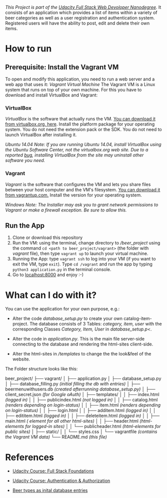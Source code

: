 
*This Project is part of the [Udacity Full Stack Web Devoloper Nanodegree](https://www.udacity.com/course/full-stack-web-developer-nanodegree--nd004).* It consists of an application which provides a list of items within a variety of beer categories as well as a user registration and authentication system. Registered users will have the ability to post, edit and delete their own items.

# How to run
## Prerequisite: Install the Vagrant VM
To open and modify this application, you need to run a web server and a web app that uses it: *Vagrant Virtual Machine* The Vagrant VM is a Linux system that runs on top of your own machine. For this you have to download and install VirtualBox and Vagrant:

### VirtualBox
*VirtualBox* is the software that actually runs the VM. [You can download it from virtualbox.org, here](https://www.virtualbox.org/wiki/Downloads). Install the platform package for your operating system. You do not need the extension pack or the SDK. You do not need to launch VirtualBox after installing it.

*Ubuntu 14.04 Note: If you are running Ubuntu 14.04, install VirtualBox using the Ubuntu Software Center, not the virtualbox.org web site. Due to a reported [bug](https://ubuntuforums.org/showthread.php?t=2227131), installing VirtualBox from the site may uninstall other software you need.*

### Vagrant
*Vagrant* is the software that configures the VM and lets you share files between your host computer and the VM's filesystem. [You can download it from vagrantup.com.](https://www.vagrantup.com/downloads.html) Install the version for your operating system.

*Windows Note: The Installer may ask you to grant network permissions to Vagrant or make a firewall exception. Be sure to allow this.*

## Run the App
1. Clone or download this repository
2. Run the VM: using the terminal, change directory to */beer_project* using the command `cd <path to beer_project/vagrant>` (the folder with *vagrant* file), then type `vagrant up` to launch your virtual machine.
3. Running the App: type `vagrant ssh` to log into your VM (if you want to exit the VM, type `exit`). Type `cd /vagrant` and run the app by typing `python3 application.py` in the terminal console. 
4. Go to [localhost:8000](http://localhost:8000) and enjoy :-)

# What can I do with it?
You can use the application for your own purpose, e.g.:

- Alter the code *database_setup.py* to create your own catalog-item-project. The database consists of 3 Tables: *category, item, user* with the corresponding Classes *Category, Item, User* in *database_setup.p<*.

- Alter the code in *application.py*. This is the main file server-side connecting to the database and rendering the html-sites client-side.

- Alter the html-sites in */templates* to change the the look&feel of the website.

The Folder structure looks like this:

beer_project/
├── vagrant/
│   ├── application.py
│   ├── database_setup.py 
│   ├── database_filling.py *(initial filling the db with entries)*
│   ├── beermenuwithusers.db *(created afterrunning database_setup.py)*
│   ├── client_secret.json *(for Google oAuth)*
│   ├── templates/
│   │    ├── index.html *(logged in)*
│   │    ├── publicindex.html *(not logged in)*
│   │    ├── catalog.html *(renders depending on login-status)*
│   │    ├── item.html *(renders depending on login-status)*
│   │    ├── login.html
│   │    ├── additem.html *(logged in)*
│   │    ├── edititem.html *(logged in)*
│   │    ├── deleteitem.html *(logged in)*
│   │    ├── main.html *(<head> element for all other html-sites)*
│   │    ├── header.html *(html-elements for logged-in sites)*
│   │    └── publicheader.html *(html-elements for public sites)*
│   ├── static/
│   │    └── styles.css
│   └── vagrantfile *(contains the Vagrant VM data)*
└── README.md *(this file)*


# References

- [Udacity Course: Full Stack Foundations](https://www.udacity.com/course/full-stack-foundations--ud088)

- [Udacity Course: Authentication & Authorization](https://www.udacity.com/course/authentication-authorization-oauth--ud330)

- [Beer types as inital database entries](http://www.thebeerstore.ca/beer-101/beer-types)

